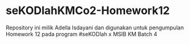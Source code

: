 # seKODlahKMCo2-Homework12
Repository ini milik Adella Isdayani dan digunakan untuk pengumpulan Homework 12 pada program #seKODlah x MSIB KM Batch 4
